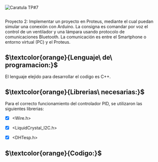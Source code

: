 ![Caratula TP#7](https://github.com/ISPC-TST-ARQUITECTURA-Y-CONECTIVIDAD/tarea7-grupo-7/assets/46485082/ef208664-d962-488d-acc4-f42271037bd4)
##

Proyecto 2: Implementar un proyecto en Proteus, mediante el cual puedan
simular una conexión con Arduino. La consigna es comandar por voz el
control de un ventilador y una lámpara usando protocolo de
comunicaciones Bluetooth. La comunicación es entre el Smartphone o
entorno virtual (PC) y el Proteus.

##

## $\textcolor{orange}{Lenguaje\ de\ programacion:}$

El lenguaje elejido para desarrollar el codigo es C++.



## $\textcolor{orange}{Librerias\ necesarias:}$

Para el correcto funcionamiento del controlador PID, se utilizaron las siguientes librerias:

- [x] <Wire.h>
- [x] <LiquidCrystal_I2C.h>
- [x] <DHTesp.h>





## $\textcolor{orange}{Codigo:}$
